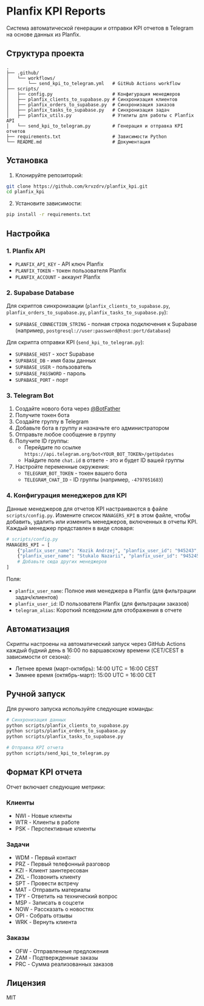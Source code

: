 # Planfix KPI Reports

Система автоматической генерации и отправки KPI отчетов в Telegram на основе данных из Planfix.

## Структура проекта

```
.
├── .github/
│   └── workflows/
│       └── send_kpi_to_telegram.yml   # GitHub Actions workflow
├── scripts/
│   ├── config.py                      # Конфигурация менеджеров
│   ├── planfix_clients_to_supabase.py # Синхронизация клиентов
│   ├── planfix_orders_to_supabase.py  # Синхронизация заказов
│   ├── planfix_tasks_to_supabase.py   # Синхронизация задач
│   ├── planfix_utils.py               # Утилиты для работы с Planfix API
│   └── send_kpi_to_telegram.py        # Генерация и отправка KPI отчетов
├── requirements.txt                   # Зависимости Python
└── README.md                          # Документация
```

## Установка

1. Клонируйте репозиторий:
```bash
git clone https://github.com/krvzdrv/planfix_kpi.git
cd planfix_kpi
```

2. Установите зависимости:
```bash
pip install -r requirements.txt
```

## Настройка

### 1. Planfix API
- `PLANFIX_API_KEY` - API ключ Planfix
- `PLANFIX_TOKEN` - токен пользователя Planfix
- `PLANFIX_ACCOUNT` - аккаунт Planfix

### 2. Supabase Database
Для скриптов синхронизации (`planfix_clients_to_supabase.py`, `planfix_orders_to_supabase.py`, `planfix_tasks_to_supabase.py`):
- `SUPABASE_CONNECTION_STRING` - полная строка подключения к Supabase (например, `postgresql://user:password@host:port/database`)

Для скрипта отправки KPI (`send_kpi_to_telegram.py`):
- `SUPABASE_HOST` - хост Supabase
- `SUPABASE_DB` - имя базы данных
- `SUPABASE_USER` - пользователь
- `SUPABASE_PASSWORD` - пароль
- `SUPABASE_PORT` - порт

### 3. Telegram Bot
1. Создайте нового бота через [@BotFather](https://t.me/BotFather)
2. Получите токен бота
3. Создайте группу в Telegram
4. Добавьте бота в группу и назначьте его администратором
5. Отправьте любое сообщение в группу
6. Получите ID группы:
   - Перейдите по ссылке `https://api.telegram.org/bot<YOUR_BOT_TOKEN>/getUpdates`
   - Найдите поле `chat.id` в ответе - это и будет ID вашей группы
7. Настройте переменные окружения:
   - `TELEGRAM_BOT_TOKEN` - токен вашего бота
   - `TELEGRAM_CHAT_ID` - ID группы (например, `-4797051683`)

### 4. Конфигурация менеджеров для KPI

Данные менеджеров для отчетов KPI настраиваются в файле `scripts/config.py`. Измените список `MANAGERS_KPI` в этом файле, чтобы добавить, удалить или изменить менеджеров, включенных в отчеты KPI. Каждый менеджер представлен в виде словаря:

```python
# scripts/config.py
MANAGERS_KPI = [
    {"planfix_user_name": "Kozik Andrzej", "planfix_user_id": "945243", "telegram_alias": "Kozik"},
    {"planfix_user_name": "Stukalo Nazarii", "planfix_user_id": "945245", "telegram_alias": "Stukalo"},
    # Добавьте сюда других менеджеров
]
```

Поля:
- `planfix_user_name`: Полное имя менеджера в Planfix (для фильтрации задач/клиентов)
- `planfix_user_id`: ID пользователя Planfix (для фильтрации заказов)
- `telegram_alias`: Короткий псевдоним для отображения в отчете

## Автоматизация

Скрипты настроены на автоматический запуск через GitHub Actions каждый будний день в 16:00 по варшавскому времени (CET/CEST в зависимости от сезона):

- Летнее время (март-октябрь): 14:00 UTC = 16:00 CEST
- Зимнее время (октябрь-март): 15:00 UTC = 16:00 CET

## Ручной запуск

Для ручного запуска используйте следующие команды:

```bash
# Синхронизация данных
python scripts/planfix_clients_to_supabase.py
python scripts/planfix_orders_to_supabase.py
python scripts/planfix_tasks_to_supabase.py

# Отправка KPI отчета
python scripts/send_kpi_to_telegram.py
```

## Формат KPI отчета

Отчет включает следующие метрики:

### Клиенты
- NWI - Новые клиенты
- WTR - Клиенты в работе
- PSK - Перспективные клиенты

### Задачи
- WDM - Первый контакт
- PRZ - Первый телефонный разговор
- KZI - Клиент заинтересован
- ZKL - Позвонить клиенту
- SPT - Провести встречу
- MAT - Отправить материалы
- TPY - Ответить на технический вопрос
- MSP - Записать в соцсети
- NOW - Рассказать о новостях
- OPI - Собрать отзывы
- WRK - Вернуть клиента

### Заказы
- OFW - Отправленные предложения
- ZAM - Подтвержденные заказы
- PRC - Сумма реализованных заказов

## Лицензия

MIT

